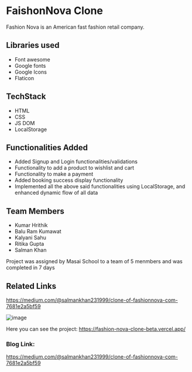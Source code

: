 # FaishonNova Clone
Fashion Nova is an American fast fashion retail company.

## Libraries used
- Font awesome
- Google fonts
- Google Icons
- Flaticon

## TechStack
- HTML
- CSS
- JS DOM
- LocalStorage


## Functionalities Added
- Added Signup and Login functionalities/validations
- Functionality to add a product to wishlist and cart
- Functionality to make a payment
- Added booking success display functionality
- Implemented all the above said functionalities using LocalStorage, and enhanced dynamic flow of all data

## Team Members
- Kumar Hrithik
- Balu Ram Kumawat
- Kalyani Sahu
- Ritika Gupta
- Salman Khan

Project was assigned by Masai School to a team of 5 menmbers and was completed in 7 days

## Related Links
https://medium.com/@salmankhan231999/clone-of-fashionnova-com-7681e2a5bf59

![image](https://user-images.githubusercontent.com/95957405/158765164-336f5dba-ddf0-400c-83d7-b0eb8d24e92d.png)







Here you can see the project: https://fashion-nova-clone-beta.vercel.app/



### Blog Link:
https://medium.com/@salmankhan231999/clone-of-fashionnova-com-7681e2a5bf59
